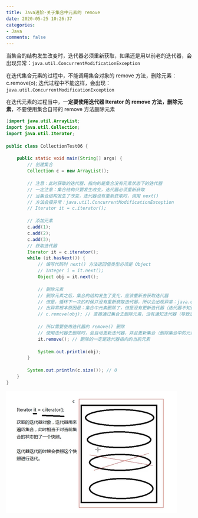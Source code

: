 ```yaml
---
title: Java进阶-关于集合中元素的 remove
date: 2020-05-25 10:26:37
categories:
- Java
comments: false
---
```


当集合的结构发生改变时，迭代器必须重新获取，如果还是用以前老的迭代器，会出现异常：`java.util.ConcurrentModificationException`

在迭代集合元素的过程中，不能调用集合对象的 remove 方法，删除元素：c.remove(o); 迭代过程中不能这样，会出现： `java.util.ConcurrentModificationException`

在迭代元素的过程当中，一**定要使用迭代器 Iterator 的 remove 方法，删除元素**，不要使用集合自带的 remove 方法删除元素

<!-- more -->

```java
]import java.util.ArrayList;
import java.util.Collection;
import java.util.Iterator;

public class CollectionTest06 {

	public static void main(String[] args) {
		// 创建集合
		Collection c = new ArrayList();

		// 注意：此时获取的迭代器，指向的是集合没有元素状态下的迭代器
		// 一定注意：集合结构只要发生改变，迭代器必须重新获取
		// 当集合结构发生了改变，迭代器没有重新获取时，调用 next()
		// 方法会报异常：java.util.ConcurrentModificationException
		// Iterator it = c.iterator();

		// 添加元素
		c.add(1);
		c.add(2);
		c.add(3);
		// 获取迭代器
		Iterator it = c.iterator();
		while (it.hasNext()) {
			// 编写代码时 next() 方法返回值类型必须是 Object
			// Integer i = it.next();
			Object obj = it.next();

			// 删除元素
			// 删除元素之后，集合的结构发生了变化，应该重新去获取迭代器
			// 但是，循环下一次的时候并没有重新获取迭代器，所以会出现异常：java.util.ConcurrentModificationException
			// 出异常根本原因是：集合中元素删除了，但是没有更新迭代器（迭代器不知道集合变化了）
			// c.remove(obj); // 直接通过集合去删除元素，没有通知迭代器（导致迭代器的快照和集合状态不同）

			// 所以需要使用迭代器的 remove() 删除
			// 使用迭代器去删除时，会自动更新迭代器，并且更新集合（删除集合中的元素）
			it.remove(); // 删除的一定是迭代器指向的当前元素

			System.out.println(obj);
		}

		System.out.println(c.size()); // 0
	}
}
```

<img src="14.5.6 关于集合中元素的删除.assets/wps3.jpg" alt="img" style="zoom:67%;" />